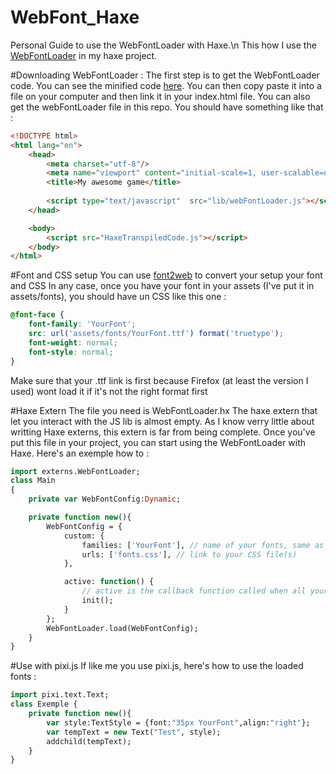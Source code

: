 # WebFont_Haxe
Personal Guide to use the WebFontLoader with Haxe.\n
This how I use the [WebFontLoader](https://github.com/typekit/webfontloader) in my haxe project.

#Downloading WebFontLoader : 
The first step is to get the WebFontLoader code.
You can see the minified code [here](http://ajax.googleapis.com/ajax/libs/webfont/1.5.10/webfont.js).
You can then copy paste it into a file on your computer and then link it in your index.html file.
You can also get the webFontLoader file in this repo.
You should have something like that :
```HTML
<!DOCTYPE html>
<html lang="en">
	<head>
		<meta charset="utf-8"/>
		<meta name="viewport" content="initial-scale=1, user-scalable=no, minimal-ui">
		<title>My awesome game</title>
		
		<script type="text/javascript"  src="lib/webFontLoader.js"></script>
	</head>

	<body>
		<script src="HaxeTranspiledCode.js"></script>
	</body>
</html>
```

#Font and CSS setup
You can use [font2web](http://www.font2web.com/) to convert your setup your font and CSS
In any case, once you have your font in your assets (I've put it in assets/fonts), you should have un CSS like this one : 
```CSS
@font-face {
	font-family: 'YourFont';
	src: url('assets/fonts/YourFont.ttf') format('truetype');
	font-weight: normal;
	font-style: normal;
}

```
Make sure that your .ttf link is first because Firefox (at least the version I used) wont load it if it's not the right format first

#Haxe Extern
The file you need is WebFontLoader.hx
The haxe extern that let you interact with the JS lib is almost empty.
As I know verry little about writting Haxe externs, this extern is far from being complete.
Once you've put this file in your project, you can start using the WebFontLoader with Haxe.
Here's an exemple how to :

```Haxe
import externs.WebFontLoader;
class Main
{
	private var WebFontConfig:Dynamic;

	private function new(){
		WebFontConfig = {
		    custom: {
		    	families: ['YourFont'], // name of your fonts, same as the ones in the CSS
		    	urls: ['fonts.css'], // link to your CSS file(s)
		    },

			active: function() {
				// active is the callback function called when all your fonts are ready
			    init();
			}
		};
		WebFontLoader.load(WebFontConfig);
	}
}
```

#Use with pixi.js
If like me you use pixi.js, here's how to use the loaded fonts :

```Haxe
import pixi.text.Text;
class Exemple {
	private function new(){
		var style:TextStyle = {font:"35px YourFont",align:"right"};
		var tempText = new Text("Test", style);
		addchild(tempText);
	}
}
```